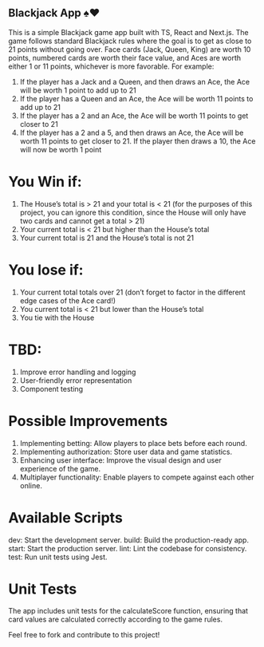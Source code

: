 ## Blackjack App ♠️❤️
This is a simple Blackjack game app built with TS, React and Next.js. The game follows standard Blackjack rules where the goal is to get as close to 21 points without going over. Face cards (Jack, Queen, King) are worth 10 points, numbered cards are worth their face value, and Aces are worth either 1 or 11 points, whichever is more favorable. For example: 
1. If the player has a Jack and a Queen, and then draws an Ace, the Ace will be worth 1 point to add up to 21
2. If the player has a Queen and an Ace, the Ace will be worth 11 points to add up to 21
3. If the player has a 2 and an Ace, the Ace will be worth 11 points to get closer to 21
4. If the player has a 2 and a 5, and then draws an Ace, the Ace will be worth 11 points to get closer to 21. If the player then draws a 10, the Ace will now be worth 1 point

# You Win if:
1. The House’s total is > 21 and your total is < 21 (for the purposes of this project, you can ignore this condition, since the House will only have two cards and cannot get a total > 21)
2. Your current total is < 21 but higher than the House’s total
3. Your current total is 21 and the House’s total is not 21
# You lose if:
1. Your current total totals over 21 (don’t forget to factor in the different edge cases of the Ace card!)
2. You current total is < 21 but lower than the House’s total
3. You tie with the House

# TBD:
1. Improve error handling and logging
2. User-friendly error representation
3. Component testing

# Possible Improvements
1. Implementing betting: Allow players to place bets before each round.
2. Implementing authorization: Store user data and game statistics.
3. Enhancing user interface: Improve the visual design and user experience of the game.
4. Multiplayer functionality: Enable players to compete against each other online.

# Available Scripts
dev: Start the development server.
build: Build the production-ready app.
start: Start the production server.
lint: Lint the codebase for consistency.
test: Run unit tests using Jest.


# Unit Tests
The app includes unit tests for the calculateScore function, ensuring that card values are calculated correctly according to the game rules.

Feel free to fork and contribute to this project!